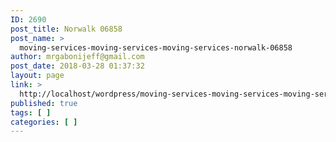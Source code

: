 ```yaml
---
ID: 2690
post_title: Norwalk 06858
post_name: >
  moving-services-moving-services-moving-services-norwalk-06858
author: mrgabonijeff@gmail.com
post_date: 2018-03-28 01:37:32
layout: page
link: >
  http://localhost/wordpress/moving-services-moving-services-moving-services-norwalk-06858/
published: true
tags: [ ]
categories: [ ]
---
```

